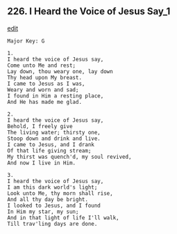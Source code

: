 
## 226.  I Heard the Voice of Jesus Say\_1
[edit](https://docs.google.com/document/d/1wWEwxdK2oJ5uoCEVrqZat1ocmhpNX9%2DA/edit?mode=html)



    Major Key: G

    1.
    I heard the voice of Jesus say,
    Come unto Me and rest;
    Lay down, thou weary one, lay down
    Thy head upon My breast.
    I came to Jesus as I was,
    Weary and worn and sad;
    I found in Him a resting place,
    And He has made me glad.

    2.
    I heard the voice of Jesus say,
    Behold, I freely give
    The living water; thirsty one,
    Stoop down and drink and live.
    I came to Jesus, and I drank
    Of that life giving stream;
    My thirst was quench'd, my soul revived,
    And now I live in Him.

    3.
    I heard the voice of Jesus say,
    I am this dark world's light;
    Look unto Me, thy morn shall rise,
    And all thy day be bright.
    I looked to Jesus, and I found
    In Him my star, my sun;
    And in that light of life I'll walk,
    Till trav'ling days are done.
